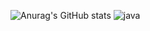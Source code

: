 ![Anurag's GitHub stats](https://github-readme-stats.vercel.app/api?username=cyoure&show_icons=true&theme=radical)
![java](https://img.shields.io/badge/Java-ED8B00?style=for-the-badge&logo=openjdk&logoColor=white)

<!--
**cyoure/cyoure** is a ✨ _special_ ✨ repository because its `README.md` (this file) appears on your GitHub profile.

Here are some ideas to get you started:

- 🔭 I’m currently working on ...
- 🌱 I’m currently learning ...
- 👯 I’m looking to collaborate on ...
- 🤔 I’m looking for help with ...
- 💬 Ask me about ...
- 📫 How to reach me: ...
- 😄 Pronouns: ...
- ⚡ Fun fact: ...
-->
